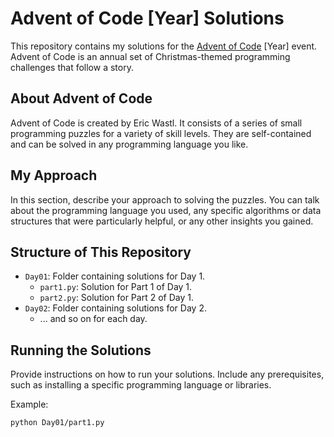 # Advent of Code [Year] Solutions

This repository contains my solutions for the [Advent of Code](https://adventofcode.com/) [Year] event. Advent of Code is an annual set of Christmas-themed programming challenges that follow a story.

## About Advent of Code

Advent of Code is created by Eric Wastl. It consists of a series of small programming puzzles for a variety of skill levels. They are self-contained and can be solved in any programming language you like.

## My Approach

In this section, describe your approach to solving the puzzles. You can talk about the programming language you used, any specific algorithms or data structures that were particularly helpful, or any other insights you gained.

## Structure of This Repository

- `Day01`: Folder containing solutions for Day 1.
  - `part1.py`: Solution for Part 1 of Day 1.
  - `part2.py`: Solution for Part 2 of Day 1.
- `Day02`: Folder containing solutions for Day 2.
  - ... and so on for each day.

## Running the Solutions

Provide instructions on how to run your solutions. Include any prerequisites, such as installing a specific programming language or libraries.

Example:
```bash
python Day01/part1.py